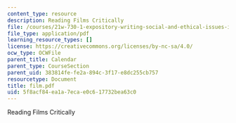 ```yaml
---
content_type: resource
description: Reading Films Critically
file: /courses/21w-730-1-expository-writing-social-and-ethical-issues-in-print-photography-and-film-fall-2005/5f8acf84ea1a7ecae0c617732bea63c0_film.pdf
file_type: application/pdf
learning_resource_types: []
license: https://creativecommons.org/licenses/by-nc-sa/4.0/
ocw_type: OCWFile
parent_title: Calendar
parent_type: CourseSection
parent_uid: 383814fe-fe2a-894c-3f17-e8dc255cb757
resourcetype: Document
title: film.pdf
uid: 5f8acf84-ea1a-7eca-e0c6-17732bea63c0
---
```

Reading Films Critically